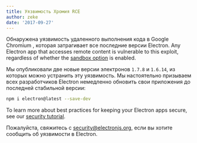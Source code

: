 ```yaml
---
title: Уязвимость Хромия RCE
author: zeke
date: '2017-09-27'
---
```


Обнаружена уязвимость удаленного выполнения кода в Google Chromium , которая затрагивает все последние версии Electron. Any Electron app that accesses remote content is vulnerable to this exploit, regardless of whether the [sandbox option][] is enabled.

Мы опубликовали две новые версии электронов `1.7.8` и `1.6.14`, из которых можно устранить эту уязвимость. Мы настоятельно призываем всех разработчиков Electron немедленно обновить свои приложения до последней стабильной версии:

```sh
npm i electron@latest --save-dev
```

To learn more about best practices for keeping your Electron apps secure, see our [security tutorial][].

Пожалуйста, свяжитесь с security@electronjs.org, если вы хотите сообщить об уязвимости в Electron.

[sandbox option]: https://electronjs.org/docs/api/sandbox-option
[security tutorial]: https://electronjs.org/docs/tutorial/security